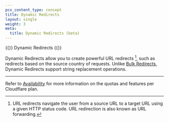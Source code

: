 ```yaml
---
pcx_content_type: concept
title: Dynamic Redirects
layout: single
weight: 3
meta:
  title: Dynamic Redirects (beta)
---
```


{{<beta>}} Dynamic Redirects {{</beta>}}

Dynamic Redirects allow you to create powerful URL redirects [^1], such as redirects based on the source country of requests. Unlike [Bulk Redirects](/rules/url-forwarding/bulk-redirects/), Dynamic Redirects support string replacement operations.

[^1]: URL redirects navigate the user from a source URL to a target URL using a given HTTP status code. URL redirection is also known as URL forwarding.

---

Refer to [Availability](/rules/url-forwarding/#availability) for more information on the quotas and features per Cloudflare plan.
